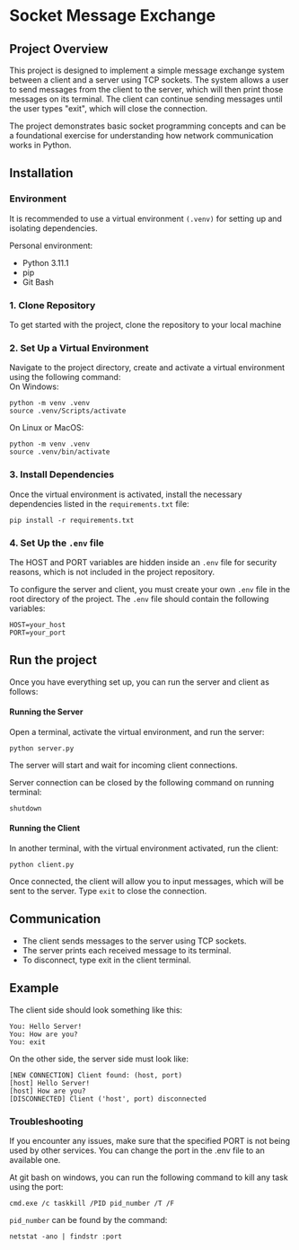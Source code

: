 # Socket Message Exchange 

## Project Overview

This project is designed to implement a simple message exchange system between a client and a server using TCP sockets. The system allows a user to send messages from the client to the server, which will then print those messages on its terminal. The client can continue sending messages until the user types "exit", which will close the connection.

The project demonstrates basic socket programming concepts and can be a foundational exercise for understanding how network communication works in Python.


## Installation


### Environment

It is recommended to use a virtual environment `(.venv)` for setting up and isolating dependencies.

Personal environment:
- Python 3.11.1
- pip
- Git Bash


### 1. Clone Repository
To get started with the project, clone the repository to your local machine

### 2.  Set Up a Virtual Environment
Navigate to the project directory, create and activate a virtual environment using the following command: <br>
On Windows:

```
python -m venv .venv
source .venv/Scripts/activate
```


On Linux or MacOS:
```
python -m venv .venv
source .venv/bin/activate
```

### 3. Install Dependencies
Once the virtual environment is activated, install the necessary dependencies listed in the `requirements.txt` file:
```
pip install -r requirements.txt
```

### 4. Set Up the `.env` file

The HOST and PORT variables are hidden inside an `.env` file for security reasons, which is not included in the project repository.

To configure the server and client, you must create your own `.env` file in the root directory of the project. The `.env` file should contain the following variables:

```
HOST=your_host
PORT=your_port
```

## Run the project

Once you have everything set up, you can run the server and client as follows:

#### Running the Server
Open a terminal, activate the virtual environment, and run the server:

```
python server.py
```
The server will start and wait for incoming client connections.

Server connection can be closed by the following command on running terminal:
```
shutdown
```


#### Running the Client
In another terminal, with the virtual environment activated, run the client:

```
python client.py
```

Once connected, the client will allow you to input messages, which will be sent to the server. Type `exit` to close the connection.

## Communication
- The client sends messages to the server using TCP sockets.
- The server prints each received message to its terminal.
- To disconnect, type exit in the client terminal.

## Example
The client side should look something like this:
```
You: Hello Server!
You: How are you?
You: exit
```

On the other side, the server side must look like:
```
[NEW CONNECTION] Client found: (host, port)
[host] Hello Server!
[host] How are you?
[DISCONNECTED] Client ('host', port) disconnected
```



### Troubleshooting
If you encounter any issues, make sure that the specified PORT is not being used by other services. You can change the port in the .env file to an available one.


At git bash on windows, you can run the following command to kill any task using the port:
```
cmd.exe /c taskkill /PID pid_number /T /F
```

`pid_number` can be found by the command:
```
netstat -ano | findstr :port
```
